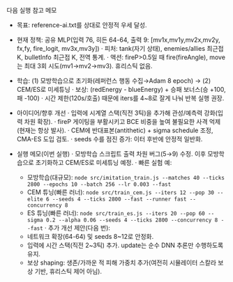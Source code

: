 다음 실행 참고 메모

- 목표: reference-ai.txt를 상대로 안정적 우세 달성.
- 현재 정책: 공유 MLP(입력 76, 히든 64-64, 출력 9: [mv1x,mv1y,mv2x,mv2y, fx,fy, fire_logit, mv3x,mv3y])
  · 피처: tank(자기 상태), enemies/allies 최근접 K, bulletInfo 최근접 K, 전역 통계.
  · 액션: fireP>0.5일 때 fire(fireAngle), move는 최대 3회 시도(mv1→mv2→mv3). 휴리스틱 없음.
- 학습: (1) 모방학습으로 초기화(레퍼런스 행동 수집→Adam 8 epoch) → (2) CEM/ES로 미세튜닝
  · 보상: (redEnergy - blueEnergy) + 승패 보너스(승 +100, 패 -100)
  · 시간 제한(120s/호출) 때문에 iters를 4~8로 잘게 나눠 반복 실행 권장.

- 아이디어/향후 개선
  · 입력에 시계열 스택(직전 3틱)을 추가해 관성/예측력 강화(입력 차원 확장).
  · fireP 게이팅을 부활시키고 BCE 비중을 높여 불필요한 사격 억제(현재는 항상 발사).
  · CEM에 반대표본(antithetic) + sigma schedule 조정, CMA-ES 도입 검토.
  · seeds 수를 점진 증가: 이터 후반에 안정적 일반화.

- 실행 메모(이번 실행)
  · 모방학습 스크립트 출력 차원 버그(5→9) 수정. 이후 모방학습으로 초기화하고 CEM/ES로 미세튜닝 예정.
  · 빠른 실험 예:
    - 모방학습(대규모): `node src/imitation_train.js --matches 40 --ticks 2800 --epochs 10 --batch 256 --lr 0.003 --fast`
    - CEM 튜닝(빠른 러너): `node src/train_cem.js --iters 12 --pop 30 --elite 6 --seeds 4 --ticks 2800 --fast --runner fast --concurrency 8`
    - ES 튜닝(빠른 러너): `node src/train_es.js --iters 20 --pop 60 --sigma 0.2 --alpha 0.06 --seeds 4 --ticks 2800 --concurrency 8 --fast`
  · 추가 개선 제안(다음 번):
    - 네트워크 확장(64-64) 및 seeds 8~12로 안정화.
    - 입력에 시간 스택(직전 2~3틱) 추가. update는 순수 DNN 추론만 수행하도록 유지.
    - 보상 shaping: 생존/가까운 적 피해 가중치 추가(여전히 시뮬레이터 스칼라 보상 기반, 휴리스틱 제어 아님).
